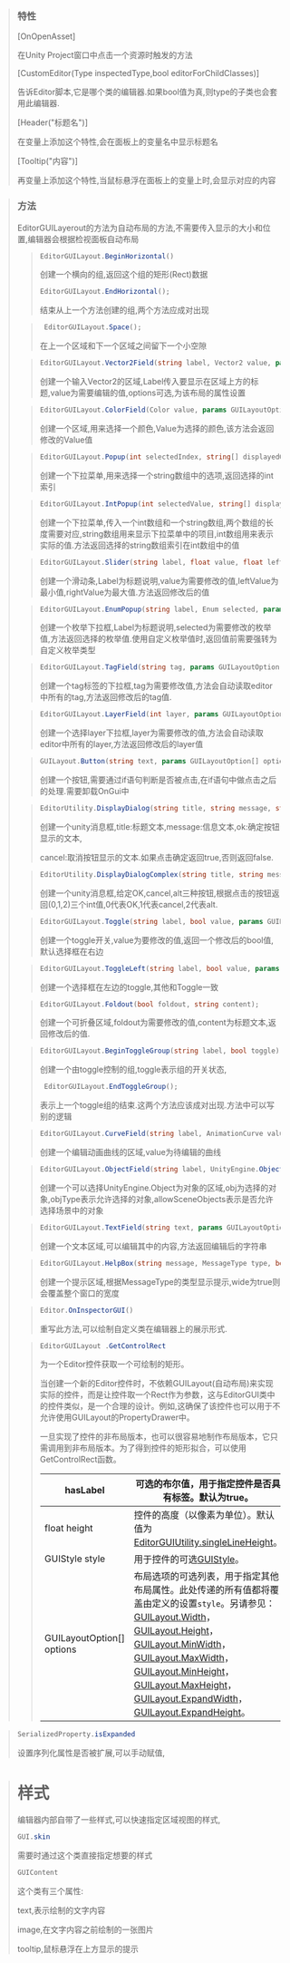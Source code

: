 > ### 特性
>
> [OnOpenAsset]
>
> 在Unity Project窗口中点击一个资源时触发的方法
>
> [CustomEditor(Type inspectedType,bool editorForChildClasses)]
>
> 告诉Editor脚本,它是哪个类的编辑器.如果bool值为真,则type的子类也会套用此编辑器.
>
> [Header("标题名")]
>
> 在变量上添加这个特性,会在面板上的变量名中显示标题名
>
> [Tooltip("内容")]
>
> 再变量上添加这个特性,当鼠标悬浮在面板上的变量上时,会显示对应的内容

> ### 方法
>
> EditorGUILayerout的方法为自动布局的方法,不需要传入显示的大小和位置,编辑器会根据检视面板自动布局
>
> >```c#
> >EditorGUILayout.BeginHorizontal()
> >```
> >
> >创建一个横向的组,返回这个组的矩形(Rect)数据
> >
> >```c#
> >EditorGUILayout.EndHorizontal();
> >```
> >
> >结束从上一个方法创建的组,两个方法应成对出现
>
> 
>
> > ```c#
> >  EditorGUILayout.Space();
> > ```
> >
> > 在上一个区域和下一个区域之间留下一个小空隙
>
> 
>
> > ```c#
> > EditorGUILayout.Vector2Field(string label, Vector2 value, params GUILayoutOption[] options)
> > ```
> >
> > 创建一个输入Vector2的区域,Label传入要显示在区域上方的标题,value为需要编辑的值,options可选,为该布局的属性设置
>
> 
>
> > ```c#
> > EditorGUILayout.ColorField(Color value, params GUILayoutOption[] options)
> > ```
> >
> > 创建一个区域,用来选择一个颜色,Value为选择的颜色,该方法会返回修改的Value值
>
>  
>
> >  ```c#
> >  EditorGUILayout.Popup(int selectedIndex, string[] displayedOptions, params GUILayoutOption[] options)
> >  ```
> >
> >  创建一个下拉菜单,用来选择一个string数组中的选项,返回选择的int索引
>
>  
>
> > ```c#
> > EditorGUILayout.IntPopup(int selectedValue, string[] displayedOptions, int[] optionValues, params GUILayoutOption[] options)
> > ```
> >
> > 创建一个下拉菜单,传入一个int数组和一个string数组,两个数组的长度需要对应,string数组用来显示下拉菜单中的项目,int数组用来表示实际的值.方法返回选择的string数组索引在int数组中的值
>
>  
>
> > ```c#
> > EditorGUILayout.Slider(string label, float value, float leftValue, float rightValue, params GUILayoutOption[] options)
> > ```
> >
> > 创建一个滑动条,Label为标题说明,value为需要修改的值,leftValue为最小值,rightValue为最大值.方法返回修改后的值
>
> 
>
> > ```c#
> > EditorGUILayout.EnumPopup(string label, Enum selected, params GUILayoutOption[] options);
> > ```
> >
> > 创建一个枚举下拉框,Label为标题说明,selected为需要修改的枚举值,方法返回选择的枚举值.使用自定义枚举值时,返回值前需要强转为自定义枚举类型
>
>  
>
> > ```c#
> > EditorGUILayout.TagField(string tag, params GUILayoutOption[] options);
> > ```
> >
> > 创建一个tag标签的下拉框,tag为需要修改值,方法会自动读取editor中所有的tag,方法返回修改后的tag值.
>
>  
>
> > ```c#
> > EditorGUILayout.LayerField(int layer, params GUILayoutOption[] options);
> > ```
> >
> > 创建一个选择layer下拉框,layer为需要修改的值,方法会自动读取editor中所有的layer,方法返回修改后的layer值
>
>  
>
> > ```c#
> > GUILayout.Button(string text, params GUILayoutOption[] options);
> > ```
> >
> > 创建一个按钮,需要通过if语句判断是否被点击,在if语句中做点击之后的处理.需要卸载OnGui中
>
>  
>
> > ```c#
> > EditorUtility.DisplayDialog(string title, string message, string ok, string cancel);
> > ```
> >
> > 创建一个unity消息框,title:标题文本,message:信息文本,ok:确定按钮显示的文本,
> >
> > cancel:取消按钮显示的文本.如果点击确定返回true,否则返回false.
>
>  
>
> > ```c#
> > EditorUtility.DisplayDialogComplex(string title, string message, string ok, string cancel, string alt);
> > ```
> >
> > 创建一个unity消息框,给定OK,cancel,alt三种按钮,根据点击的按钮返回(0,1,2)三个int值,0代表OK,1代表cancel,2代表alt.
>
>  
>
> > ```c#
> > EditorGUILayout.Toggle(string label, bool value, params GUILayoutOption[] options);
> > ```
> >
> > 创建一个toggle开关,value为要修改的值,返回一个修改后的bool值,默认选择框在右边
>
>  
>
> > ```c#
> > EditorGUILayout.ToggleLeft(string label, bool value, params GUILayoutOption[] options);
> > ```
> >
> > 创建一个选择框在左边的toggle,其他和Toggle一致
>
> 
>
> > ```c#
> > EditorGUILayout.Foldout(bool foldout, string content);
> > ```
> >
> > 创建一个可折叠区域,foldout为需要修改的值,content为标题文本,返回修改后的值.
>
>  
>
> > ```c#
> > EditorGUILayout.BeginToggleGroup(string label, bool toggle);
> > ```
> >
> > 创建一个由toggle控制的组,toggle表示组的开关状态,
> >
> > ```c#
> >  EditorGUILayout.EndToggleGroup();
> > ```
> >
> > 表示上一个toggle组的结束.这两个方法应该成对出现.方法中可以写别的逻辑
>
>  
>
> > ```c#
> > EditorGUILayout.CurveField(string label, AnimationCurve value, params GUILayoutOption[] options);
> > ```
> >
> > 创建一个编辑动画曲线的区域,value为待编辑的曲线
>
>  
>
> > ```c#
> > EditorGUILayout.ObjectField(string label, UnityEngine.Object obj, Type objType, bool allowSceneObjects, params GUILayoutOption[] options);
> > ```
> >
> > 创建一个可以选择UnityEngine.Object为对象的区域,obj为选择的对象,objType表示允许选择的对象,allowSceneObjects表示是否允许选择场景中的对象
>
>   
>
> > ```c#
> > EditorGUILayout.TextField(string text, params GUILayoutOption[] options); 
> > ```
> >
> >  创建一个文本区域,可以编辑其中的内容,方法返回编辑后的字符串
>
>  
>
> 
>
> > ```c#
> > EditorGUILayout.HelpBox(string message, MessageType type, bool wide);
> > ```
> >
> > 创建一个提示区域,根据MessageType的类型显示提示,wide为true则会覆盖整个窗口的宽度
>
>  
>
> > ```c#
> > Editor.OnInspectorGUI()
> > ```
> >
> > 重写此方法,可以绘制自定义类在编辑器上的展示形式.
>
> 
> 
> > ```c#
> > EditorGUILayout .GetControlRect
> > ```
> >
> > 为一个Editor控件获取一个可绘制的矩形。
>>
> > 当创建一个新的Editor控件时，不依赖GUILayout(自动布局)来实现实际的控件，而是让控件取一个Rect作为参数，这与EditorGUI类中的控件类似，是一个合理的设计。例如,这确保了该控件也可以用于不允许使用GUILayout的PropertyDrawer中。
>>
> > 一旦实现了控件的非布局版本，也可以很容易地制作布局版本，它只需调用到非布局版本。为了得到控件的矩形拟合，可以使用GetControlRect函数。
> >
> > | hasLabel                  | 可选的布尔值，用于指定控件是否具有标签。默认为true。         |
> > | ------------------------- | ------------------------------------------------------------ |
> > | float height              | 控件的高度（以像素为单位）。默认值为[EditorGUIUtility.singleLineHeight](EditorGUIUtility-singleLineHeight.html)。 |
> > | GUIStyle style            | 用于控件的可选[GUIStyle](GUIStyle.html)。                    |
> > | GUILayoutOption[] options | 布局选项的可选列表，用于指定其他布局属性。此处传递的所有值都将覆盖由定义的设置`style`。另请参见：[GUILayout.Width](GUILayout.Width.html)，[GUILayout.Height](GUILayout.Height.html)，[GUILayout.MinWidth](GUILayout.MinWidth.html)，[GUILayout.MaxWidth](GUILayout.MaxWidth.html)，[GUILayout.MinHeight](GUILayout.MinHeight.html)， [GUILayout.MaxHeight](GUILayout.MaxHeight.html)，[GUILayout.ExpandWidth](GUILayout.ExpandWidth.html)，[GUILayout.ExpandHeight](GUILayout.ExpandHeight.html)。 |
> >
> > 



>```c#
>SerializedProperty.isExpanded
>```
>
>设置序列化属性是否被扩展,可以手动赋值,

> # 样式
>
> 编辑器内部自带了一些样式,可以快速指定区域视图的样式,
>
> ```c#
> GUI.skin
> ```
>
> 需要时通过这个类直接指定想要的样式
>
> ```c#
> GUIContent
> ```
>
> 这个类有三个属性:
>
> text,表示绘制的文字内容
>
> image,在文字内容之前绘制的一张图片
>
> tooltip,鼠标悬浮在上方显示的提示

